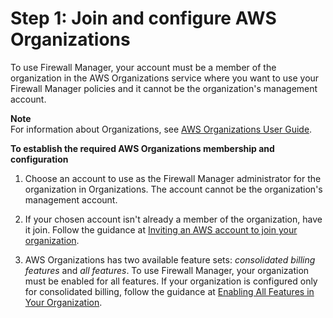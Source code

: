 # Step 1: Join and configure AWS Organizations<a name="join-aws-orgs"></a>

To use Firewall Manager, your account must be a member of the organization in the AWS Organizations service where you want to use your Firewall Manager policies and it cannot be the organization's management account\. 

**Note**  
For information about Organizations, see [AWS Organizations User Guide](https://docs.aws.amazon.com/organizations/latest/userguide/orgs_introduction.html)\. 

**To establish the required AWS Organizations membership and configuration**

1. Choose an account to use as the Firewall Manager administrator for the organization in Organizations\. The account cannot be the organization's management account\.

1. If your chosen account isn't already a member of the organization, have it join\. Follow the guidance at [Inviting an AWS account to join your organization](https://docs.aws.amazon.com/organizations/latest/userguide/orgs_manage_accounts_invites.html)\.

1. AWS Organizations has two available feature sets: *consolidated billing features* and *all features*\. To use Firewall Manager, your organization must be enabled for all features\. If your organization is configured only for consolidated billing, follow the guidance at [Enabling All Features in Your Organization](https://docs.aws.amazon.com/organizations/latest/userguide/orgs_manage_org_support-all-features.html)\.